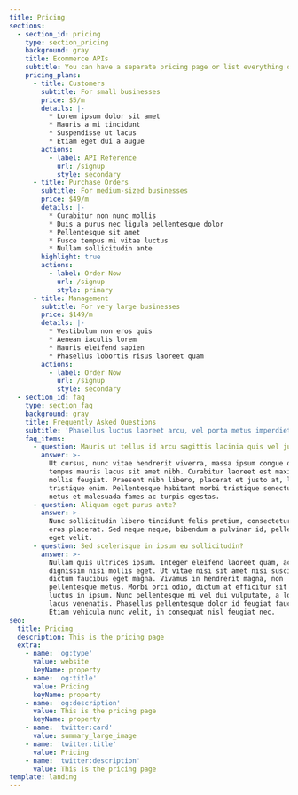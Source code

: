 ```yaml
---
title: Pricing
sections:
  - section_id: pricing
    type: section_pricing
    background: gray
    title: Ecommerce APIs
    subtitle: You can have a separate pricing page or list everything on the home page.
    pricing_plans:
      - title: Customers
        subtitle: For small businesses
        price: $5/m
        details: |-
          * Lorem ipsum dolor sit amet
          * Mauris a mi tincidunt
          * Suspendisse ut lacus
          * Etiam eget dui a augue
        actions:
          - label: API Reference
            url: /signup
            style: secondary
      - title: Purchase Orders
        subtitle: For medium-sized businesses
        price: $49/m
        details: |-
          * Curabitur non nunc mollis
          * Duis a purus nec ligula pellentesque dolor
          * Pellentesque sit amet
          * Fusce tempus mi vitae luctus
          * Nullam sollicitudin ante
        highlight: true
        actions:
          - label: Order Now
            url: /signup
            style: primary
      - title: Management
        subtitle: For very large businesses
        price: $149/m
        details: |-
          * Vestibulum non eros quis
          * Aenean iaculis lorem
          * Mauris eleifend sapien
          * Phasellus lobortis risus laoreet quam
        actions:
          - label: Order Now
            url: /signup
            style: secondary
  - section_id: faq
    type: section_faq
    background: gray
    title: Frequently Asked Questions
    subtitle: 'Phasellus luctus laoreet arcu, vel porta metus imperdiet sit amet.'
    faq_items:
      - question: Mauris ut tellus id arcu sagittis lacinia quis vel justo?
        answer: >-
          Ut cursus, nunc vitae hendrerit viverra, massa ipsum congue quam, sed
          tempus mauris lacus sit amet nibh. Curabitur laoreet est maximus
          mollis feugiat. Praesent nibh libero, placerat et justo at, luctus
          tristique enim. Pellentesque habitant morbi tristique senectus et
          netus et malesuada fames ac turpis egestas.
      - question: Aliquam eget purus ante?
        answer: >-
          Nunc sollicitudin libero tincidunt felis pretium, consectetur aliquam
          eros placerat. Sed neque neque, bibendum a pulvinar id, pellentesque
          eget velit.
      - question: Sed scelerisque in ipsum eu sollicitudin?
        answer: >-
          Nullam quis ultrices ipsum. Integer eleifend laoreet quam, ac
          dignissim nisi mollis eget. Ut vitae nisi sit amet nisi suscipit
          dictum faucibus eget magna. Vivamus in hendrerit magna, non
          pellentesque metus. Morbi orci odio, dictum at efficitur sit amet,
          luctus in ipsum. Nunc pellentesque mi vel dui vulputate, a lobortis
          lacus venenatis. Phasellus pellentesque dolor id feugiat faucibus.
          Etiam vehicula nunc velit, in consequat nisl feugiat nec.
seo:
  title: Pricing
  description: This is the pricing page
  extra:
    - name: 'og:type'
      value: website
      keyName: property
    - name: 'og:title'
      value: Pricing
      keyName: property
    - name: 'og:description'
      value: This is the pricing page
      keyName: property
    - name: 'twitter:card'
      value: summary_large_image
    - name: 'twitter:title'
      value: Pricing
    - name: 'twitter:description'
      value: This is the pricing page
template: landing
---
```

